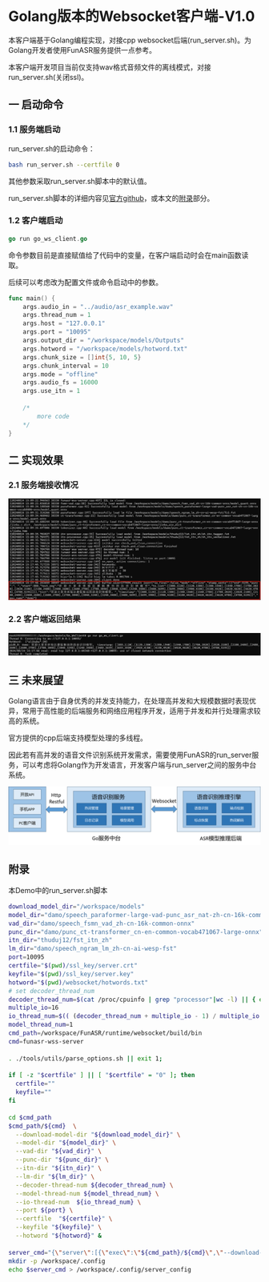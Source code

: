 # Golang版本的Websocket客户端-V1.0

本客户端基于Golang编程实现，对接cpp websocket后端(run_server.sh)。为Golang开发者使用FunASR服务提供一点参考。

本客户端开发项目当前仅支持wav格式音频文件的离线模式，对接run_server.sh(关闭ssl)。

## 一 启动命令

### 1.1 服务端启动

run_server.sh的启动命令：

```sh
bash run_server.sh --certfile 0
```

其他参数采取run_server.sh脚本中的默认值。

run_server.sh脚本的详细内容见[官方github](https://github.com/modelscope/FunASR/blob/main/runtime/run_server.sh)，或本文的[附录]()部分。

### 1.2 客户端启动

```go
go run go_ws_client.go
```

命令参数目前是直接赋值给了代码中的变量，在客户端启动时会在main函数读取。

后续可以考虑改为配置文件或命令启动中的参数。

```go
func main() {
	args.audio_in = "../audio/asr_example.wav"
	args.thread_num = 1
	args.host = "127.0.0.1"
	args.port = "10095"
	args.output_dir = "/workspace/models/Outputs"
	args.hotword = "/workspace/models/hotword.txt"
	args.chunk_size = []int{5, 10, 5}
	args.chunk_interval = 10
	args.mode = "offline"
	args.audio_fs = 16000
	args.use_itn = 1
    
    /*
    	more code
    */
}
```



## 二 实现效果

### 2.1 服务端接收情况

![image-20240814152105574](readme.assets/image-20240814152105574.png)

### 2.2 客户端返回结果

![image-20240814151836940](readme.assets/image-20240814151836940.png)



## 三 未来展望

Golang语言由于自身优秀的并发支持能力，在处理高并发和大规模数据时表现优异，常用于高性能的后端服务和网络应用程序开发，适用于并发和并行处理需求较高的系统。

官方提供的cpp后端支持模型处理的多线程。

因此若有高并发的语音文件识别系统开发需求，需要使用FunASR的run_server服务，可以考虑将Golang作为开发语言，开发客户端与run_server之间的服务中台系统。

![image-20240814155214256](readme.assets/image-20240814155214256.png)

## 附录

本Demo中的run_server.sh脚本

```sh
download_model_dir="/workspace/models"
model_dir="damo/speech_paraformer-large-vad-punc_asr_nat-zh-cn-16k-common-vocab8404-onnx"
vad_dir="damo/speech_fsmn_vad_zh-cn-16k-common-onnx"
punc_dir="damo/punc_ct-transformer_cn-en-common-vocab471067-large-onnx"
itn_dir="thuduj12/fst_itn_zh"
lm_dir="damo/speech_ngram_lm_zh-cn-ai-wesp-fst"
port=10095
certfile="$(pwd)/ssl_key/server.crt"
keyfile="$(pwd)/ssl_key/server.key"
hotword="$(pwd)/websocket/hotwords.txt"
# set decoder_thread_num
decoder_thread_num=$(cat /proc/cpuinfo | grep "processor"|wc -l) || { echo "Get cpuinfo failed. Set decoder_thread_num = 32"; decoder_thread_num=32; }
multiple_io=16
io_thread_num=$(( (decoder_thread_num + multiple_io - 1) / multiple_io ))
model_thread_num=1
cmd_path=/workspace/FunASR/runtime/websocket/build/bin
cmd=funasr-wss-server

. ./tools/utils/parse_options.sh || exit 1;

if [ -z "$certfile" ] || [ "$certfile" = "0" ]; then
  certfile=""
  keyfile=""
fi

cd $cmd_path
$cmd_path/${cmd}  \
  --download-model-dir "${download_model_dir}" \
  --model-dir "${model_dir}" \
  --vad-dir "${vad_dir}" \
  --punc-dir "${punc_dir}" \
  --itn-dir "${itn_dir}" \
  --lm-dir "${lm_dir}" \
  --decoder-thread-num ${decoder_thread_num} \
  --model-thread-num ${model_thread_num} \
  --io-thread-num  ${io_thread_num} \
  --port ${port} \
  --certfile  "${certfile}" \
  --keyfile "${keyfile}" \
  --hotword "${hotword}" &

server_cmd="{\"server\":[{\"exec\":\"${cmd_path}/${cmd}\",\"--download-model-dir\":\"${download_model_dir}\",\"--model-dir\":\"${model_dir}\",\"--vad-dir\":\"${vad_dir}\",\"--punc-dir\":\"${punc_dir}\",\"--itn-dir\":\"${itn_dir}\",\"--lm-dir\":\"${lm_dir}\",\"--decoder-thread-num\":\"${decoder_thread_num}\",\"--model-thread-num\":\"${model_thread_num}\",\"--io-thread-num\":\"${io_thread_num}\",\"--port\":\"${port}\",\"--certfile\":\"${certfile}\",\"--keyfile\":\"${keyfile}\",\"--hotword\":\"${hotword}\"}]}"
mkdir -p /workspace/.config
echo $server_cmd > /workspace/.config/server_config
```

